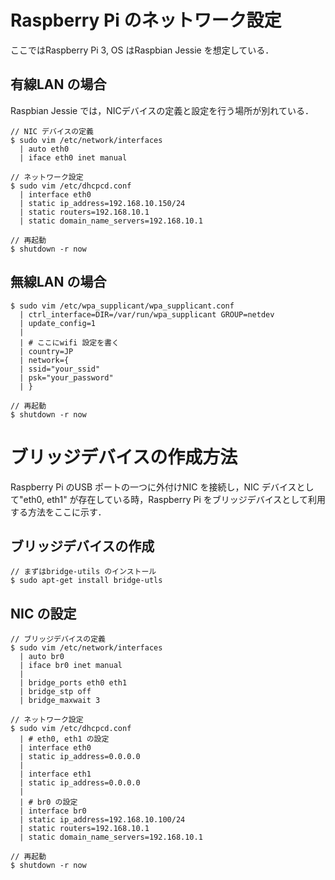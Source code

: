 # Raspberry Pi のネットワーク設定
ここではRaspberry Pi 3, OS はRaspbian Jessie を想定している．
## 有線LAN の場合
Raspbian Jessie では，NICデバイスの定義と設定を行う場所が別れている．
```
// NIC デバイスの定義
$ sudo vim /etc/network/interfaces
  | auto eth0
  | iface eth0 inet manual

// ネットワーク設定
$ sudo vim /etc/dhcpcd.conf
  | interface eth0
  | static ip_address=192.168.10.150/24
  | static routers=192.168.10.1
  | static domain_name_servers=192.168.10.1

// 再起動
$ shutdown -r now
```

## 無線LAN の場合
```
$ sudo vim /etc/wpa_supplicant/wpa_supplicant.conf
  | ctrl_interface=DIR=/var/run/wpa_supplicant GROUP=netdev
  | update_config=1
  | 
  | # ここにwifi 設定を書く
  | country=JP
  | network={
  | ssid="your_ssid"
  | psk="your_password"
  | }

// 再起動
$ shutdown -r now
```

# ブリッジデバイスの作成方法
Raspberry Pi のUSB ポートの一つに外付けNIC を接続し，NIC デバイスとして"eth0, eth1" が存在している時，Raspberry Pi をブリッジデバイスとして利用する方法をここに示す．
## ブリッジデバイスの作成
```
// まずはbridge-utils のインストール
$ sudo apt-get install bridge-utls
```

## NIC の設定
```
// ブリッジデバイスの定義
$ sudo vim /etc/network/interfaces
  | auto br0
  | iface br0 inet manual
  | 
  | bridge_ports eth0 eth1
  | bridge_stp off
  | bridge_maxwait 3

// ネットワーク設定
$ sudo vim /etc/dhcpcd.conf
  | # eth0, eth1 の設定
  | interface eth0
  | static ip_address=0.0.0.0
  | 
  | interface eth1
  | static ip_address=0.0.0.0
  | 
  | # br0 の設定
  | interface br0
  | static ip_address=192.168.10.100/24
  | static routers=192.168.10.1
  | static domain_name_servers=192.168.10.1

// 再起動
$ shutdown -r now
```
